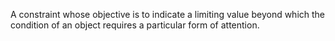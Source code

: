 A constraint whose objective is to indicate a limiting value beyond which the condition of an object requires a particular form of attention.